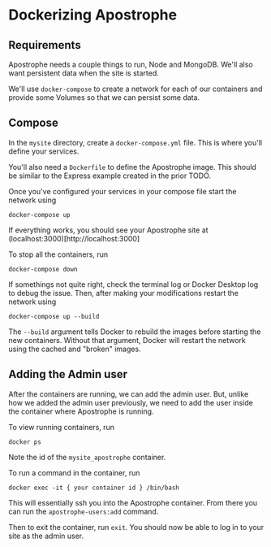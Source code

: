 # Dockerizing Apostrophe

## Requirements

Apostrophe needs a couple things to run, Node and MongoDB. We'll also want persistent data when the site is started.

We'll use `docker-compose` to create a network for each of our containers and provide some Volumes so that we can persist some data.

## Compose

In the `mysite` directory, create a `docker-compose.yml` file. This is where you'll define your services.

You'll also need a `Dockerfile` to define the Apostrophe image. This should be similar to the Express example created in the prior TODO.

Once you've configured your services in your compose file start the network using

```
docker-compose up
```

If everything works, you should see your Apostrophe site at (localhost:3000)[http://localhost:3000]

To stop all the containers, run

```
docker-compose down
```

If somethings not quite right, check the terminal log or Docker Desktop log to debug the issue. Then, after making your modifications restart the network using

```
docker-compose up --build
```

The `--build` argument tells Docker to rebuild the images before starting the new containers. Without that argument, Docker will restart the network using the cached and "broken" images.

## Adding the Admin user

After the containers are running, we can add the admin user. But, unlike how we added the admin user previously, we need to add the user inside the container where Apostrophe is running.

To view running containers, run

```
docker ps
```

Note the id of the `mysite_apostrophe` container.

To run a command in the container, run

```
docker exec -it { your container id } /bin/bash
```

This will essentially ssh you into the Apostrophe container. From there you can run the `apostrophe-users:add` command.

Then to exit the container, run `exit`. You should now be able to log in to your site as the admin user.
